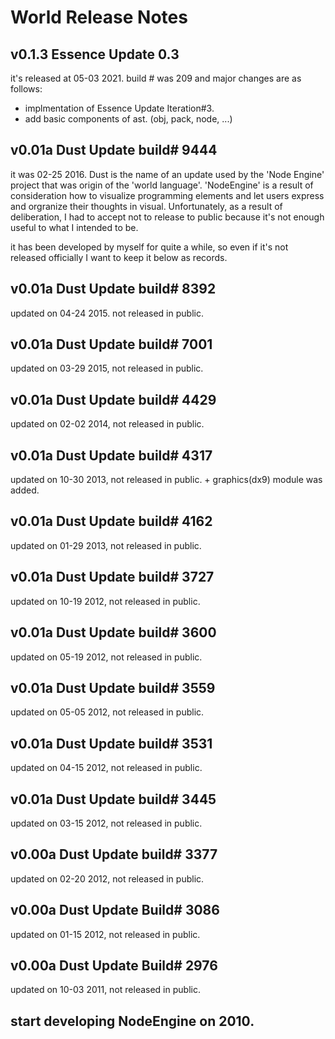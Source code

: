 # World Release Notes
## v0.1.3 Essence Update 0.3
it's released at 05-03 2021. build # was 209 and major changes are as follows:
* implmentation of Essence Update Iteration#3.
* add basic components of ast. (obj, pack, node, ...)

## v0.01a Dust Update build# 9444
it was 02-25 2016.
Dust is the name of an update used by the 'Node Engine' project that was origin of the 'world language'.
'NodeEngine' is a result of consideration how to visualize programming elements and let users express and orgranize their thoughts in visual. Unfortunately, as a result of deliberation, I had to accept not to release to public because it's not enough useful to what I intended to be.

it has been developed by myself for quite a while, so even if it's not released officially I want to keep it below as records.

## v0.01a Dust Update build# 8392
updated on 04-24 2015. not released in public.
## v0.01a Dust Update build# 7001
updated on 03-29 2015, not released in public.
## v0.01a Dust Update build# 4429
updated on 02-02 2014, not released in public.
## v0.01a Dust Update build# 4317
updated on 10-30 2013, not released in public.
    + graphics(dx9) module was added.

## v0.01a Dust Update build# 4162
updated on 01-29 2013, not released in public.

## v0.01a Dust Update build# 3727
updated on 10-19 2012, not released in public.

## v0.01a Dust Update build# 3600
updated on 05-19 2012, not released in public.

## v0.01a Dust Update build# 3559
updated on 05-05 2012, not released in public.

## v0.01a Dust Update build# 3531
updated on 04-15 2012, not released in public.

## v0.01a Dust Update build# 3445
updated on 03-15 2012, not released in public.

## v0.00a Dust Update build# 3377
updated on 02-20 2012, not released in public.

## v0.00a Dust Update Build# 3086
updated on 01-15 2012, not released in public.

## v0.00a Dust Update Build# 2976
updated on 10-03 2011, not released in public.

## start developing NodeEngine on 2010.
